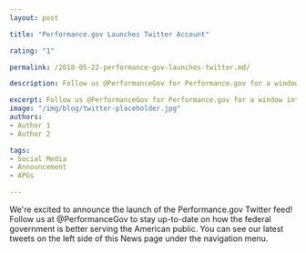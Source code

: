 ```yaml
---
layout: post

title: "Performance.gov Launches Twitter Account"

rating: "1"

permalink: /2018-05-22-performance-gov-launches-twitter.md/

description: Follow us @PerformanceGov for Performance.gov for a window into Federal agencies’ efforts to deliver on their mission, service, and stewardship objectives

excerpt: Follow us @PerformanceGov for Performance.gov for a window into Federal agencies’ efforts to deliver on their mission, service, and stewardship objectives
image: "/img/blog/twitter-placeholder.jpg"
authors:
- Author 1
- Author 2

tags:
- Social Media
- Announcement
- APGs

---
```


We're excited to announce the launch of the Performance.gov​ Twitter feed! Follow us at @PerformanceGov to stay up-to-date on how the federal government is better serving the American public. You can see our latest tweets on the left side of this News page under the navigation menu.
